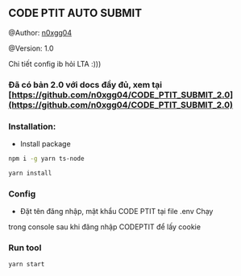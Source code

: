 ## CODE PTIT AUTO SUBMIT

@Author: [n0xgg04](https://github.com/n0xgg04)

@Version: 1.0

Chi tiết config ib hỏi LTA :)))

### Đã có bản 2.0 với docs đầy đủ, xem tại [https://github.com/n0xgg04/CODE_PTIT_SUBMIT_2.0](https://github.com/n0xgg04/CODE_PTIT_SUBMIT_2.0)

### Installation:

- Install package

```sh
npm i -g yarn ts-node
```

```sh
yarn install
```

### Config

- Đặt tên đăng nhập, mật khẩu CODE PTIT tại file .env
  Chạy

trong console sau khi đăng nhập CODEPTIT để lấy cookie

### Run tool

```sh
yarn start
```
